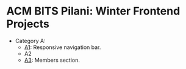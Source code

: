# ACM BITS Pilani: Winter Frontend Projects

- Category A:
  - [A1](https://ritikgarg07.github.io/frontend-101/A/A1/A1.html): Responsive navigation bar.
  - A2
  - [A3](https://ritikgarg07.github.io/frontend-101/A/A3/A3.html): Members section.
